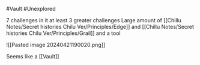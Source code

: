 #Vault #Unexplored 

7 challenges in it 
at least 3 greater challenges
Large amount of [[Chillu Notes/Secret histories Chilu Ver/Principles/Edge]] and [[Chillu Notes/Secret histories Chilu Ver/Principles/Grail]] and a tool

![[Pasted image 20240421190020.png]]

Seems like a [[Vault]]